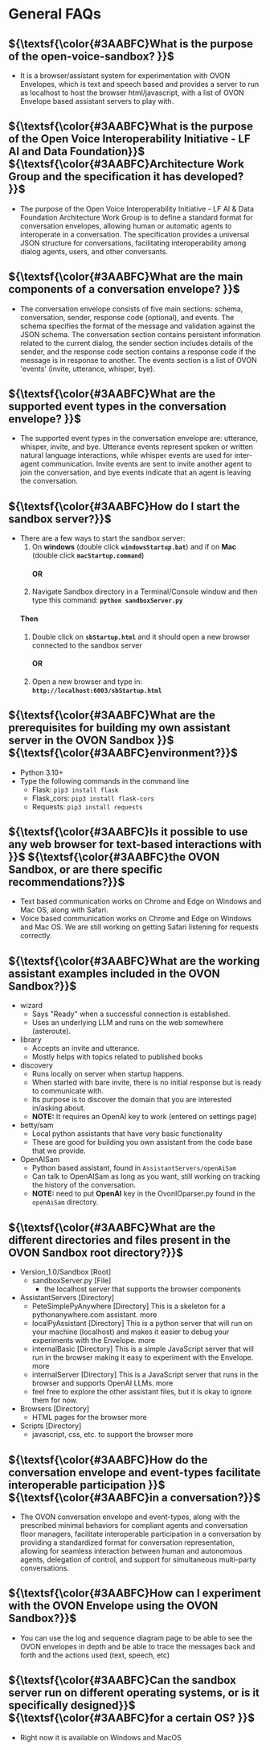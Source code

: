 # General FAQs

## ${\textsf{\color{#3AABFC}What is the purpose of the open-voice-sandbox? }}$
* It is a browser/assistant system for experimentation with OVON Envelopes, which is text and speech based and provides a server to run as localhost to host the browser html/javascript, with a list of OVON Envelope based assistant servers to play with.

## ${\textsf{\color{#3AABFC}What is the purpose of the Open Voice Interoperability Initiative - LF AI and Data Foundation}}$ ${\textsf{\color{#3AABFC}Architecture Work Group and the specification it has developed? }}$
* The purpose of the Open Voice Interoperability Initiative - LF AI & Data Foundation Architecture Work Group is to define a standard format for conversation envelopes, allowing human or automatic agents to interoperate in a conversation. The specification provides a universal JSON structure for conversations, facilitating interoperability among dialog agents, users, and other conversants.

## ${\textsf{\color{#3AABFC}What are the main components of a conversation envelope? }}$
* The conversation envelope consists of five main sections: schema, conversation, sender, response code (optional), and events. The schema specifies the format of the message and validation against the JSON schema. The conversation section contains persistent information related to the current dialog, the sender section includes details of the sender, and the response code section contains a response code if the message is in response to another. The events section is a list of OVON 'events' (invite, utterance, whisper, bye).

## ${\textsf{\color{#3AABFC}What are the supported event types in the conversation envelope? }}$
* The supported event types in the conversation envelope are: utterance, whisper, invite, and bye. Utterance events represent spoken or written natural language interactions, while whisper events are used for inter-agent communication. Invite events are sent to invite another agent to join the conversation, and bye events indicate that an agent is leaving the conversation.

## ${\textsf{\color{#3AABFC}How do I start the sandbox server?}}$
* There are a few ways to start the sandbox server:
    1. On **windows** (double click **`windowsStartup.bat`**) and if on **Mac** (double click **`macStartup.command`**)
        #### OR
    2. Navigate Sandbox directory in a Terminal/Console window and then type this command: **`python sandboxServer.py`**
    #### Then
    1. Double click on **`sbStartup.html`** and it should open a new browser connected to the sandbox server
        #### OR
    2. Open a new browser and type in: **`http://localhost:6003/sbStartup.html`**

## ${\textsf{\color{#3AABFC}What are the prerequisites for building my own assistant server in the OVON Sandbox }}$ ${\textsf{\color{#3AABFC}environment?}}$
* Python 3.10+
* Type the following commands in the command line
    * Flask: `pip3 install flask`
    * Flask_cors: `pip3 install flask-cors`
    * Requests: `pip3 install requests`

## ${\textsf{\color{#3AABFC}Is it possible to use any web browser for text-based interactions with }}$ ${\textsf{\color{#3AABFC}the OVON Sandbox, or are there specific recommendations?}}$
* Text based communication works on Chrome and Edge on Windows and Mac OS, along with Safari.
* Voice based communication works on Chrome and Edge on Windows and Mac OS. We are still working on getting Safari listening for requests correctly.


## ${\textsf{\color{#3AABFC}What are the working assistant examples included in the OVON Sandbox?}}$
* wizard 
    * Says "Ready" when a successful connection is established.
    * Uses an underlying LLM and runs on the web somewhere (asteroute).
* library
    * Accepts an invite and utterance.
    * Mostly helps with topics related to published books
* discovery
    * Runs locally on server when startup happens.
    * When started with bare invite, there is no initial response but is ready to communicate with.
    * Its purpose is to discover the domain that you are interested in/asking about.
    * **NOTE:** It requires an OpenAI key to work (entered on settings page)
* betty/sam 
    * Local python assistants that have very basic functionality
    * These are good for building you own assistant from the code base that we provide. 
* OpenAISam
    * Python based assistant, found in `AssistantServers/openAiSam`
    * Can talk to OpenAISam as long as you want, still working on tracking the history of the conversation.
    * **NOTE:** need to put **OpenAI** key in the OvonIOparser.py found in the `openAiSam` directory.

## ${\textsf{\color{#3AABFC}What are the different directories and files present in the OVON Sandbox root directory?}}$
* Version_1.0/Sandbox [Root]
    * sandboxServer.py [File]
        * the localhost server that supports the browser components
* AssistantServers [Directory]
    * PeteSimplePyAnywhere [Directory] This is a skeleton for a pythonanywhere.com assistant. more
    * localPyAssistant [Directory] This is a python server that will run on your machine (localhost) and makes it easier to debug your experiments with the Envelope. more
    * internalBasic [Directory] This is a simple JavaScript server that will run in the browser making it easy to experiment with the Envelope. more
    * internalServer [Directory] This is a JavaScript server that runs in the browser and supports OpenAI LLMs. more
    * feel free to explore the other assistant files, but it is okay to ignore them for now.
* Browsers [Directory]
    * HTML pages for the browser more
* Scripts [Directory]
    * javascript, css, etc. to support the browser more

## ${\textsf{\color{#3AABFC}How do the conversation envelope and event-types facilitate interoperable participation }}$ ${\textsf{\color{#3AABFC}in a conversation?}}$
* The OVON conversation envelope and event-types, along with the prescribed minimal behaviors for compliant agents and conversation floor managers, facilitate interoperable participation in a conversation by providing a standardized format for conversation representation, allowing for seamless interaction between human and autonomous agents, delegation of control, and support for simultaneous multi-party conversations.

## ${\textsf{\color{#3AABFC}How can I experiment with the OVON Envelope using the OVON Sandbox?}}$
* You can use the log and sequence diagram page to be able to see the OVON envelopes in depth and be able to trace the messages back and forth and the actions used (text, speech, etc)

## ${\textsf{\color{#3AABFC}Can the sandbox server run on different operating systems, or is it specifically designed}}$ ${\textsf{\color{#3AABFC}for a certain OS? }}$
* Right now it is available on Windows and MacOS 